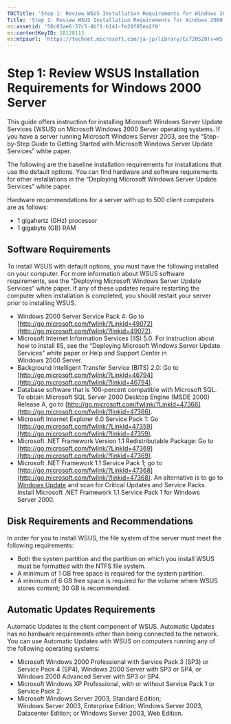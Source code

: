 ```yaml
---
TOCTitle: 'Step 1: Review WSUS Installation Requirements for Windows 2000 Server'
Title: 'Step 1: Review WSUS Installation Requirements for Windows 2000 Server'
ms:assetid: '56c03ae6-37c5-4bf1-b141-fe20f85ea2f0'
ms:contentKeyID: 18128113
ms:mtpsurl: 'https://technet.microsoft.com/ja-jp/library/Cc720528(v=WS.10)'
---
```


Step 1: Review WSUS Installation Requirements for Windows 2000 Server
=====================================================================

This guide offers instruction for installing Microsoft Windows Server Update Services (WSUS) on Microsoft Windows 2000 Server operating systems. If you have a server running Microsoft Windows Server 2003, see the “Step-by-Step Guide to Getting Started with Microsoft Windows Server Update Services” white paper.

The following are the baseline installation requirements for installations that use the default options. You can find hardware and software requirements for other installations in the “Deploying Microsoft Windows Server Update Services” white paper.

Hardware recommendations for a server with up to 500 client computers are as follows:

-   1 gigahertz (GHz) processor
-   1 gigabyte (GB) RAM

Software Requirements
---------------------

To install WSUS with default options, you must have the following installed on your computer. For more information about WSUS software requirements, see the “Deploying Microsoft Windows Server Update Services” white paper. If any of these updates require restarting the computer when installation is completed, you should restart your server prior to installing WSUS.

-   Windows 2000 Server Service Pack 4: Go to [http://go.microsoft.com/fwlink/?LinkId=49072](http://go.microsoft.com/fwlink/?linkid=49072).
-   Microsoft Internet Information Services (IIS) 5.0. For instruction about how to install IIS, see the “Deploying Microsoft Windows Server Update Services” white paper or Help and Support Center in Windows 2000 Server.
-   Background Intelligent Transfer Service (BITS) 2.0: Go to [http://go.microsoft.com/fwlink/?LinkId=46794](http://go.microsoft.com/fwlink/?linkid=46794).
-   Database software that is 100-percent compatible with Microsoft SQL. To obtain Microsoft SQL Server 2000 Desktop Engine (MSDE 2000) Release A, go to [http://go.microsoft.com/fwlink/?LinkId=47366](http://go.microsoft.com/fwlink/?linkid=47366).
-   Microsoft Internet Explorer 6.0 Service Pack 1: Go [http://go.microsoft.com/fwlink/?LinkId=47359](http://go.microsoft.com/fwlink/?linkid=47359).
-   Microsoft .NET Framework Version 1.1 Redistributable Package: Go to [http://go.microsoft.com/fwlink/?LinkId=47369](http://go.microsoft.com/fwlink/?linkid=47369).
-   Microsoft .NET Framework 1.1 Service Pack 1; go to [http://go.microsoft.com/fwlink/?LinkId=47368](http://go.microsoft.com/fwlink/?linkid=47368).
    An alternative is to go to [Windows Update](http://go.microsoft.com/fwlink/?linkid=47370) and scan for Critical Updates and Service Packs. Install Microsoft .NET Framework 1.1 Service Pack 1 for Windows Server 2000.

Disk Requirements and Recommendations
-------------------------------------

In order for you to install WSUS, the file system of the server must meet the following requirements:

-   Both the system partition and the partition on which you install WSUS must be formatted with the NTFS file system.
-   A minimum of 1 GB free space is required for the system partition.
-   A minimum of 6 GB free space is required for the volume where WSUS stores content; 30 GB is recommended.

Automatic Updates Requirements
------------------------------

Automatic Updates is the client component of WSUS. Automatic Updates has no hardware requirements other than being connected to the network. You can use Automatic Updates with WSUS on computers running any of the following operating systems:

-   Microsoft Windows 2000 Professional with Service Pack 3 (SP3) or Service Pack 4 (SP4), Windows 2000 Server with SP3 or SP4, or Windows 2000 Advanced Server with SP3 or SP4.
-   Microsoft Windows XP Professional, with or without Service Pack 1 or Service Pack 2.
-   Microsoft Windows Server 2003, Standard Edition; Windows Server 2003, Enterprise Edition; Windows Server 2003, Datacenter Edition; or Windows Server 2003, Web Edition.
